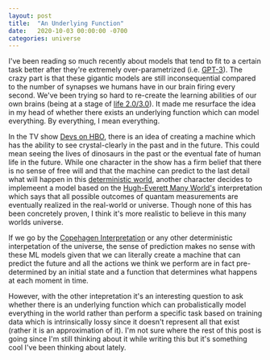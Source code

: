 ```yaml
---
layout: post
title:  "An Underlying Function"
date:   2020-10-03 00:00:00 -0700
categories: universe
---
```

I've been reading so much recently about models that tend to fit to a certain task better after they're extremely over-parametrized (i.e. [GPT-3][GPT-link]). The crazy part is that these gigantic models are still inconsequential compared to the number of synapses we humans have in our brain firing every second. We've been trying so hard to re-create the learning abilities of our own brains (being at a stage of [life 2.0/3.0][life-link]). It made me resurface the idea in my head of whether there exists an underlying function which can model everything. By everything, I mean everything.

In the TV show [Devs on HBO][devs], there is an idea of creating a machine which has the ability to see crystal-clearly in the past and in the future. This could mean seeing the lives of dinosaurs in the past or the eventual fate of human life in the future. While one character in the show has a firm belief that there is no sense of free will and that the machine can predict to the last detail what will happen in this [deterministic world][deterministic], another character decides to implemeent a model based on the [Hugh-Everett Many World's][many-worlds] interpretation which says that all possible outcomes of quantam measurements are eventually realized in the real-world or universe. Though none of this has been concretely proven, I think it's more realistic to believe in this many worlds universe.

If we go by the [Copehagen Interpretation][deterministic] or any other deterministic interpetation of the universe, the sense of prediction makes no sense with these ML models given that we can literally create a machine that can predict the future and all the actions we think we perform are in fact pre-determined by an initial state and a function that determines what happens at each moment in time.

However, with the other intepretation it's an interesting question to ask whether there is an underlying function which can probalistically model everything in the world rather than perform a specific task based on training data which is intrinsically lossy since it doesn't represent all that exist (rather it is an approximation of it). I'm not sure where the rest of this post is going since I'm still thinking about it while writing this but it's something cool I've been thinking about lately.

[GPT-link]: https://en.wikipedia.org/wiki/GPT-3#Background
[life-link]: https://en.wikipedia.org/wiki/Life_3.0
[devs]: https://en.wikipedia.org/wiki/Devs
[many-worlds]: https://en.wikipedia.org/wiki/Many-worlds_interpretation
[deterministic]: https://en.wikipedia.org/wiki/Copenhagen_interpretation